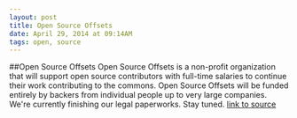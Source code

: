```yaml
---
layout: post
title: Open Source Offsets
date: April 29, 2014 at 09:14AM
tags: open, source
---
```

##Open Source Offsets
Open Source Offsets is a non-profit organization that will support open source contributors with full-time salaries to continue their work contributing to the commons. Open Source Offsets will be funded entirely by backers from individual people up to very large companies. We're currently finishing our legal paperworks. Stay tuned.
[link to source](http://ift.tt/1pJ32Io) 
